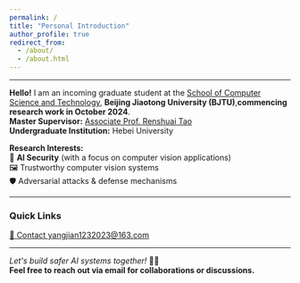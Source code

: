 ```yaml
---
permalink: /
title: "Personal Introduction"
author_profile: true
redirect_from: 
  - /about/
  - /about.html
---
```


---
**Hello!** I am an incoming graduate student at the [School of Computer Science and Technology](https://cs.bjtu.edu.cn/), ​**Beijing Jiaotong University (BJTU)**, ​**commencing research work in October 2024**.  
**Master Supervisor:** [Associate Prof. Renshuai Tao](https://rstao-bjtu.github.io/)  
**Undergraduate Institution:** Hebei University  

**Research Interests:**  
🔐 ​**AI Security** (with a focus on computer vision applications)  
🖼️ Trustworthy computer vision systems  
🛡️ Adversarial attacks & defense mechanisms  

---

### Quick Links  
[📩 Contact yangjian1232023@163.com](mailto:yangjian1232023@163.com)  

---

*Let's build safer AI systems together!* 🤖✨  
**Feel free to reach out via email for collaborations or discussions.**
